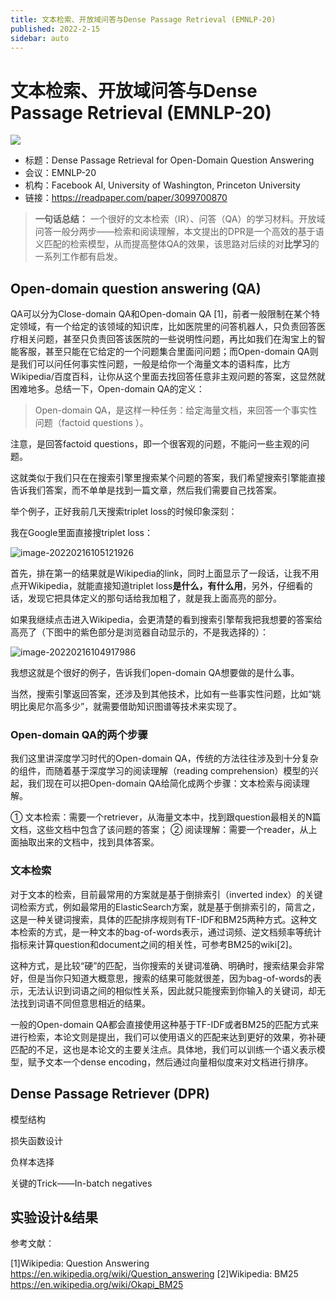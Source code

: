 ```yaml
---
title: 文本检索、开放域问答与Dense Passage Retrieval (EMNLP-20)
published: 2022-2-15
sidebar: auto
---
```


# 文本检索、开放域问答与Dense Passage Retrieval (EMNLP-20)

![](https://gitee.com/beyond_guo/typora_pics/raw/master/typora/20220215131419.png)

- 标题：Dense Passage Retrieval for Open-Domain Question Answering
- 会议：EMNLP-20
- 机构：Facebook AI, University of Washington, Princeton University
- 链接：https://readpaper.com/paper/3099700870



> **一句话总结：**
> 一个很好的文本检索（IR）、问答（QA）的学习材料。开放域问答一般分两步——检索和阅读理解，本文提出的DPR是一个高效的基于语义匹配的检索模型，从而提高整体QA的效果，该思路对后续的对**比学习**的一系列工作都有启发。



## Open-domain question answering (QA)

QA可以分为Close-domain QA和Open-domain QA [1]，前者一般限制在某个特定领域，有一个给定的该领域的知识库，比如医院里的问答机器人，只负责回答医疗相关问题，甚至只负责回答该医院的一些说明性问题，再比如我们在淘宝上的智能客服，甚至只能在它给定的一个问题集合里面问问题；而Open-domain QA则是我们可以问任何事实性问题，一般是给你一个海量文本的语料库，比方Wikipedia/百度百科，让你从这个里面去找回答任意非主观问题的答案，这显然就困难地多。总结一下，Open-domain QA的定义：

> Open-domain QA，是这样一种任务：给定海量文档，来回答一个事实性问题（factoid questions ）。

注意，是回答factoid questions，即一个很客观的问题，不能问一些主观的问题。

这就类似于我们只在在搜索引擎里搜索某个问题的答案，我们希望搜索引擎能直接告诉我们答案，而不单单是找到一篇文章，然后我们需要自己找答案。

举个例子，正好我前几天搜索triplet loss的时候印象深刻：

我在Google里面直接搜triplet loss：

![image-20220216105121926](https://gitee.com/beyond_guo/typora_pics/raw/master/typora/20220216105121.png)

首先，排在第一的结果就是Wikipedia的link，同时上面显示了一段话，让我不用点开Wikipedia，就能直接知道triplet loss**是什么，有什么用**，另外，仔细看的话，发现它把具体定义的那句话给我加粗了，就是我上面高亮的部分。

如果我继续点击进入Wikipedia，会更清楚的看到搜索引擎帮我把我想要的答案给高亮了（下图中的紫色部分是浏览器自动显示的，不是我选择的）：

![image-20220216104917986](https://gitee.com/beyond_guo/typora_pics/raw/master/typora/20220216104918.png)

我想这就是个很好的例子，告诉我们open-domain QA想要做的是什么事。

当然，搜索引擎返回答案，还涉及到其他技术，比如有一些事实性问题，比如“姚明比奥尼尔高多少”，就需要借助知识图谱等技术来实现了。

### Open-domain QA的两个步骤

我们这里讲深度学习时代的Open-domain QA，传统的方法往往涉及到十分复杂的组件，而随着基于深度学习的阅读理解（reading comprehension）模型的兴起，我们现在可以把Open-domain QA给简化成两个步骤：文本检索与阅读理解。

① 文本检索：需要一个retriever，从海量文本中，找到跟question最相关的N篇文档，这些文档中包含了该问题的答案；
② 阅读理解：需要一个reader，从上面抽取出来的文档中，找到具体答案。

### 文本检索

对于文本的检索，目前最常用的方案就是基于倒排索引（inverted index）的关键词检索方式，例如最常用的ElasticSearch方案，就是基于倒排索引的，简言之，这是一种关键词搜索，具体的匹配排序规则有TF-IDF和BM25两种方式。这种文本检索的方式，是一种文本的bag-of-words表示，通过词频、逆文档频率等统计指标来计算question和document之间的相关性，可参考BM25的wiki[2]。

这种方式，是比较“硬”的匹配，当你搜索的关键词准确、明确时，搜索结果会非常好，但是当你只知道大概意思，搜索的结果可能就很差，因为bag-of-words的表示，无法认识到词语之间的相似性关系，因此就只能搜索到你输入的关键词，却无法找到词语不同但意思相近的结果。

一般的Open-domain QA都会直接使用这种基于TF-IDF或者BM25的匹配方式来进行检索，本论文则是提出，我们可以使用语义的匹配来达到更好的效果，弥补硬匹配的不足，这也是本论文的主要关注点。具体地，我们可以训练一个语义表示模型，赋予文本一个dense encoding，然后通过向量相似度来对文档进行排序。









## Dense Passage Retriever (DPR)



模型结构

损失函数设计

负样本选择

关键的Trick——In-batch negatives



## 实验设计&结果



参考文献：

[1]Wikipedia: Question Answering https://en.wikipedia.org/wiki/Question_answering
[2]Wikipedia: BM25 https://en.wikipedia.org/wiki/Okapi_BM25

